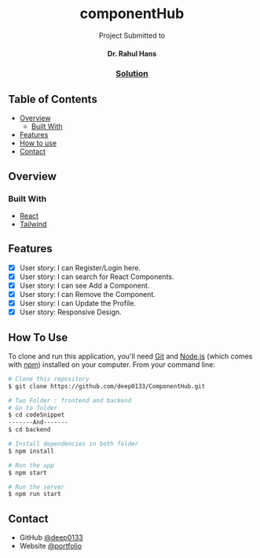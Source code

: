 <!-- Please update value in the {}  -->

<h1 align="center">componentHub</h1>

<div align="center">
   Project Submitted to <h4>Dr. Rahul Hans</h4>
</div>

<div align="center">
  <h3>
    <a href="https://github.com/deep0133/wiki_frontend.git">
      Solution
    </a>

  </h3>
</div>

<!-- TABLE OF CONTENTS -->

## Table of Contents

- [Overview](#overview)
  - [Built With](#built-with)
- [Features](#features)
- [How to use](#how-to-use)
- [Contact](#contact)

<!-- OVERVIEW -->

## Overview

### Built With

<!-- This section should list any major frameworks that you built your project using. Here are a few examples.-->

- [React](https://reactjs.org/)
- [Tailwind](https://tailwindcss.com/)

## Features

- [x] User story: I can Register/Login here.
- [x] User story: I can search for React Components.
- [x] User story: I can see Add a Component.
- [x] User story: I can Remove the Component.
- [x] User story: I can Update the Profile.
- [x] User story: Responsive Design.

## How To Use

<!-- Example: -->

To clone and run this application, you'll need [Git](https://git-scm.com) and [Node.js](https://nodejs.org/en/download/) (which comes with [npm](http://npmjs.com)) installed on your computer. From your command line:

```bash
# Clone this repository
$ git clone https://github.com/deep0133/ComponentHub.git

# Two Folder : frontend and backend
# Go to folder
$ cd codeSnippet
-------And-------
$ cd backend

# Install dependencies in both folder
$ npm install

# Run the app
$ npm start

# Run the server
$ npm run start
```

## Contact

- GitHub [@deep0133](https://{github.com/deep0133})
- Website [@portfolio](https://deep0133.github.io/Portfolio/)
